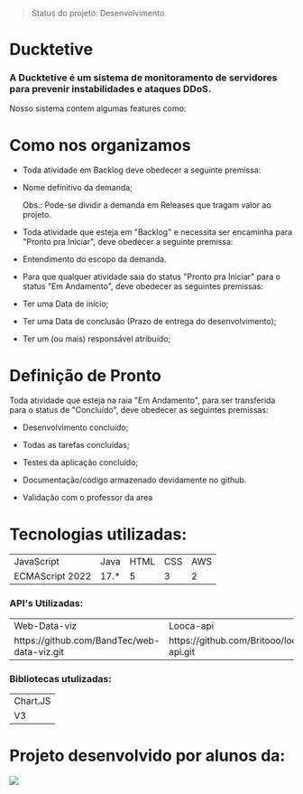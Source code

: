 > Status do projeto: Desenvolvimento

# Ducktetive

### A Ducktetive é um sistema de monitoramento de servidores para prevenir instabilidades e ataques DDoS.

Nosso sistema contem algumas features como:


# Como nos organizamos

+ Toda atividade em Backlog deve obedecer a seguinte premissa:

+ Nome definitivo da demanda;

  Obs.: Pode-se dividir a demanda em Releases que tragam valor ao projeto.

+ Toda atividade que esteja em "Backlog" e necessita ser encaminha para "Pronto pra Iniciar", deve obedecer a seguinte premissa:

+ Entendimento do escopo da demanda.

+ Para que qualquer atividade saia do status "Pronto pra Iniciar" para o status "Em Andamento", deve obedecer as seguintes premissas:

+ Ter uma Data de início;

+ Ter uma Data de conclusão (Prazo de entrega do desenvolvimento);

+ Ter um (ou mais) responsável atribuído;


# Definição de Pronto

Toda atividade que esteja na raia "Em Andamento", para ser transferida para o status de "Concluído", deve obedecer as seguintes premissas:

+ Desenvolvimento concluído;

+ Todas as tarefas concluídas;

+ Testes da aplicação concluído;

+ Documentação/código armazenado devidamente no github.

+ Validação com o professor da area

# Tecnologias utilizadas:

<table>
  <tr>
    <td>JavaScript</td>
    <td>Java</td>
    <td>HTML</td>
    <td>CSS</td>
    <td>AWS</td>
  </tr>
  <tr>
    <td>ECMAScript 2022</td>
    <td>17.*</td>
    <td>5</td>
    <td>3</td>
    <td>2</td>
</tr>
</table>

### API's Utilizadas:

<table>
  <tr>
    <td>Web-Data-viz</td>
    <td>Looca-api</td>
  </tr>
  <tr>
    <td>https://github.com/BandTec/web-data-viz.git</td>
    <td>https://github.com/Britooo/looca-api.git</td>
  </tr>
</table>

### Bibliotecas utulizadas:

<table>
  <tr>
  <td>Chart.JS</td>
  </tr>
  <tr>
    <td>V3</td>
  </tr>
</table>

# Projeto desenvolvido por alunos da:
<img src="https://www.sptech.school/assets/images/logos/sptech_logo_1.png"></img>
